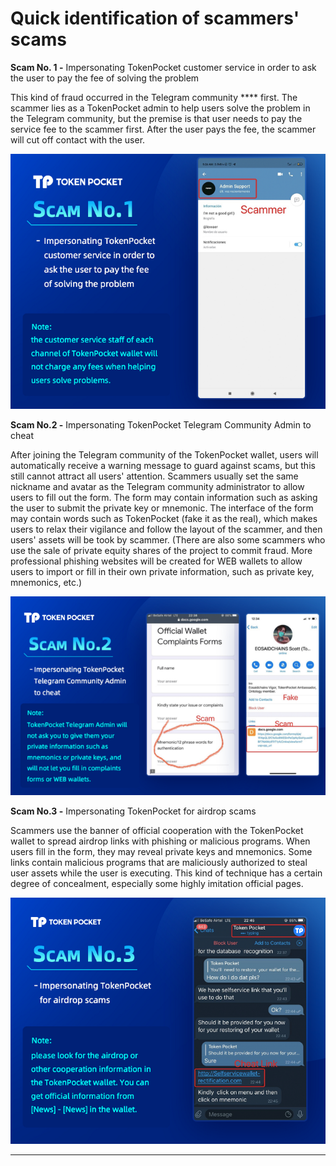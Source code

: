 # Quick identification of scammers' scams

**Scam No. 1 -** Impersonating TokenPocket customer service in order to ask the user to pay the fee of solving the problem

This kind of fraud occurred in the Telegram community **** first. The scammer lies as a TokenPocket admin to help users solve the problem in the Telegram community, but the premise is that user needs to pay the service fee to the scammer first. After the user pays the fee, the scammer will cut off contact with the user.

![](<../../.gitbook/assets/3 拷贝 (1) (1).png>)



**Scam No.2 -** Impersonating TokenPocket Telegram Community Admin to cheat

After joining the Telegram community of the TokenPocket wallet, users will automatically receive a warning message to guard against scams, but this still cannot attract all users' attention. Scammers usually set the same nickname and avatar as the Telegram community administrator to allow users to fill out the form. The form may contain information such as asking the user to submit the private key or mnemonic. The interface of the form may contain words such as TokenPocket (fake it as the real), which makes users to relax their vigilance and follow the layout of the scammer, and then users' assets will be took by scammer. (There are also some scammers who use the sale of private equity shares of the project to commit fraud. More professional phishing websites will be created for WEB wallets to allow users to import or fill in their own private information, such as private key, mnemonics, etc.)

![](<../../.gitbook/assets/3 拷贝 2.png>)



**Scam No.3 -** Impersonating TokenPocket for airdrop scams

Scammers use the banner of official cooperation with the TokenPocket wallet to spread airdrop links with phishing or malicious programs. When users fill in the form, they may reveal private keys and mnemonics. Some links contain malicious programs that are maliciously authorized to steal user assets while the user is executing. This kind of technique has a certain degree of concealment, especially some highly imitation official pages.

![](<../../.gitbook/assets/1 (15).png>)





****
